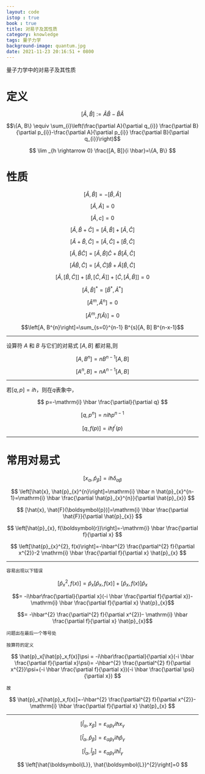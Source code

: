 ```yaml
---
layout: code
istop : true
book : true
title: 对易子及其性质
category: knowledge
tags: 量子力学
background-image: quantum.jpg
date: 2021-11-23 20:16:51 + 0800
---
```

量子力学中的对易子及其性质 <!-- more -->
# 定义

$$
[\hat{A}, \hat{B}] := \hat{A} \hat{B}-\hat{B} \hat{A}
$$

$$\{A, B\} \equiv \sum_{i}\left(\frac{\partial A}{\partial q_{i}} \frac{\partial B}{\partial p_{i}}-\frac{\partial A}{\partial p_{i}} \frac{\partial B}{\partial q_{i}}\right)$$

$$
\lim _{h \rightarrow 0} \frac{[A, B]}{i \hbar}=\{A, B\}
$$

# 性质

$$[\hat{A}, \hat{B}]=-[\hat{B}, \hat{A}]$$

$$[\hat{A}, \hat{A}]=0$$

$$[\hat{A}, c]=0$$

$$[\hat{A}, \hat{B}+\hat{C}]=[\hat{A}, \hat{B}]+[\hat{A}, \hat{C}]$$

$$[\hat{A}+\hat{B}, \hat{C}]=[\hat{A}, \hat{C}]+[\hat{B}, \hat{C}]$$

$$[\hat{A}, \hat{B} \hat{C}]=[\hat{A}, \hat{B}] \hat{C}+\hat{B}[\hat{A}, \hat{C}]$$

$$[\hat{A} \hat{B}, \hat{C}]=[\hat{A}, \hat{C}] \hat{B}+\hat{A}[\hat{B}, \hat{C}]$$

$$[\hat{A}, [\hat{B}, \hat{C}]]+[\hat{B}, [\hat{C}, \hat{A}]]+[\hat{C}, [\hat{A}, \hat{B}]]=0$$

$$[\hat{A}, \hat{B}]^{*}=[\hat{B}^*, \hat{A}^*]$$

$$
\left[\hat{A}^{m}, \hat{A}^{n}\right]=0
$$

$$
\left[\hat{A}^{m}, f(\hat{A})\right]=0
$$

$$\left[A, B^{n}\right]=\sum_{s=0}^{n-1} B^{s}[A, B] B^{n-x-1}$$

--- 

设算符 $A$ 和 $B$ 与它们的对易式 $[A, B]$ 都对易,则

$$\left[A, B^{n}\right]=n B^{n-1}[A, B]$$

$$\left[A^{n}, B\right]=n A^{n-1}[A, B]$$

---

若$[q, p]=i \hbar$，则在$q$表象中，

$$
p=-\mathrm{i} \hbar \frac{\partial}{\partial q}
$$

$$
\left[q, p^{n}\right]=n i \hbar p^{n-1}
$$

$$
\left[q, f(p)\right]=i\hbar f^\prime(p)
$$

---

# 常用对易式

$$
\left[x_{\alpha}, \hat{p}_{\beta}\right]=i \hbar \delta_{\alpha \beta}
$$

$$
\left[\hat{x}, \hat{p}_{x}^{n}\right]=\mathrm{i} \hbar n \hat{p}_{x}^{n-1}=\mathrm{i} \hbar \frac{\partial \hat{p}_{x}^{n}}{\partial \hat{p}_{x}}
$$

$$
[\hat{x}, \hat{F}(\boldsymbol{p})]=\mathrm{i} \hbar \frac{\partial \hat{F}}{\partial \hat{p}_{x}}
$$

$$
\left[\hat{p}_{x}, f(\boldsymbol{r})\right]=-\mathrm{i} \hbar \frac{\partial f}{\partial x}
$$

$$
\left[\hat{p}_{x}^{2}, f(x)\right]=-\hbar^{2} \frac{\partial^{2} f}{\partial x^{2}}-2 \mathrm{i} \hbar \frac{\partial f}{\partial x} \hat{p}_{x}
$$

---

`容易出现以下错误`

$$
\left[\hat{p}_{x}^{2}, f(x)\right]=\hat{p}_x[\hat{p}_x,f(x)]+[\hat{p}_x,f(x)]\hat{p}_x
$$

$$= -i\hbar\frac{\partial}{\partial x}(-i \hbar \frac{\partial f}{\partial x})-\mathrm{i} \hbar \frac{\partial f}{\partial x} \hat{p}_{x}$$

$$= -\hbar^{2} \frac{\partial^{2} f}{\partial x^{2}}- \mathrm{i} \hbar \frac{\partial f}{\partial x} \hat{p}_{x}$$

`问题出在最后一个等号处`

`按算符的定义`

$$
\hat{p}_x[\hat{p}_x,f(x)]\psi = -i\hbar\frac{\partial}{\partial x}(-i \hbar \frac{\partial f}{\partial x}\psi)=
 -\hbar^{2} \frac{\partial^{2} f}{\partial x^{2}}\psi+(-i \hbar \frac{\partial f}{\partial x})(-i \hbar \frac{\partial \psi}{\partial x})
$$

`故`

$$
\hat{p}_x[\hat{p}_x,f(x)]=-\hbar^{2} \frac{\partial^{2} f}{\partial x^{2}}- \mathrm{i} \hbar \frac{\partial f}{\partial x} \hat{p}_{x}
$$

---


$$
\left[\hat{l}_{\alpha}, x_{\beta}\right]=\varepsilon_{\alpha \beta \gamma} i \hbar x_{\gamma}
$$

$$\left[\hat{l}_{\alpha}, \hat{p}_{\beta}\right]=\varepsilon_{\alpha \beta \gamma} \mathrm{i} \hbar \hat{p}_{\gamma}$$

$$\left[\hat{l}_{\alpha}, \hat{l}_{\beta}\right]=\varepsilon_{\alpha \beta \gamma} \mathrm{i} \hbar \hat{l}_{\gamma}$$

$$
\left[\hat{\boldsymbol{L}}, \hat{\boldsymbol{L}}^{2}\right]=0
$$
